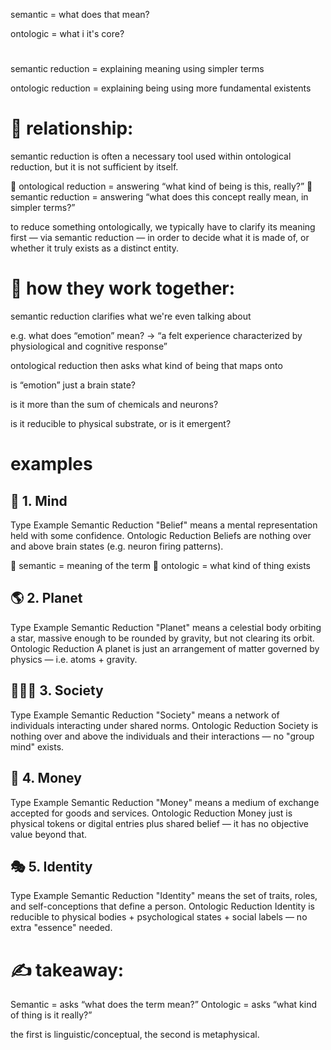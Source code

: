 
semantic = what does that mean?

ontologic = what i it's core?


#


semantic reduction = explaining meaning using simpler terms

ontologic reduction = explaining being using more fundamental existents


# 🧠 relationship:

semantic reduction is often a necessary tool used within ontological reduction,
but it is not sufficient by itself.

🧩 ontological reduction = answering “what kind of being is this, really?”
🧩 semantic reduction = answering “what does this concept really mean, in simpler terms?”

to reduce something ontologically, we typically have to clarify its meaning first — via semantic reduction — in order to decide what it is made of, or whether it truly exists as a distinct entity.

# 🧭 how they work together:
semantic reduction clarifies what we're even talking about

e.g. what does “emotion” mean? → “a felt experience characterized by physiological and cognitive response”

ontological reduction then asks what kind of being that maps onto

is “emotion” just a brain state?

is it more than the sum of chemicals and neurons?

is it reducible to physical substrate, or is it emergent?


# examples

## 🧠 1. Mind
Type	Example
Semantic Reduction	"Belief" means a mental representation held with some confidence.
Ontologic Reduction	Beliefs are nothing over and above brain states (e.g. neuron firing patterns).

🧩 semantic = meaning of the term
🧱 ontologic = what kind of thing exists

## 🌎 2. Planet
Type	Example
Semantic Reduction	"Planet" means a celestial body orbiting a star, massive enough to be rounded by gravity, but not clearing its orbit.
Ontologic Reduction	A planet is just an arrangement of matter governed by physics — i.e. atoms + gravity.

## 🧑‍🤝‍🧑 3. Society
Type	Example
Semantic Reduction	"Society" means a network of individuals interacting under shared norms.
Ontologic Reduction	Society is nothing over and above the individuals and their interactions — no "group mind" exists.

## 💸 4. Money
Type	Example
Semantic Reduction	"Money" means a medium of exchange accepted for goods and services.
Ontologic Reduction	Money just is physical tokens or digital entries plus shared belief — it has no objective value beyond that.

## 🎭 5. Identity
Type	Example
Semantic Reduction	"Identity" means the set of traits, roles, and self-conceptions that define a person.
Ontologic Reduction	Identity is reducible to physical bodies + psychological states + social labels — no extra "essence" needed.

# ✍️ takeaway:
Semantic = asks	“what does the term mean?”
Ontologic = asks	“what kind of thing is it really?”

the first is linguistic/conceptual, the second is metaphysical.
